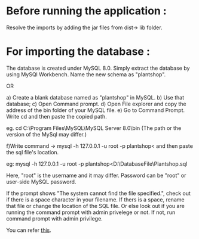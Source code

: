# Before running the application :
Resolve the imports by adding the jar files from dist-> lib folder.


# For importing the database :
The database is created under MySQL 8.0. Simply extract the database by using MySQl Workbench. Name the new schema as "plantshop".

OR

a) Create a blank database named as "plantshop" in MySQL. 
b) Use that database; 
c) Open Command prompt. 
d) Open File explorer and copy the address of the bin folder of your MySQL file. 
e) Go to Command Prompt. Write cd and then paste the copied path.

eg. cd C:\Program Files\MySQL\MySQL Server 8.0\bin (The path or the version of the MySql may differ.)

f)Write command ->
mysql -h 127.0.0.1 -u root -p plantshop< and then paste the sql file's location.

eg: mysql -h 127.0.0.1 -u root -p plantshop<D:\DatabaseFile\Plantshop.sql

Here, "root" is the username and it may differ. Password can be "root" or user-side MySQL password.

If the prompt shows "The system cannot find the file specified.", check out if there is a space character in your filename. If thers is a space, rename that file or change the location of the SQL file. Or else look out if you are running the command prompt with admin privelege or not. If not, run command prompt with admin privilege.

You can refer [this](https://www.youtube.com/watch?v=sJ64ZiB6PUU).
